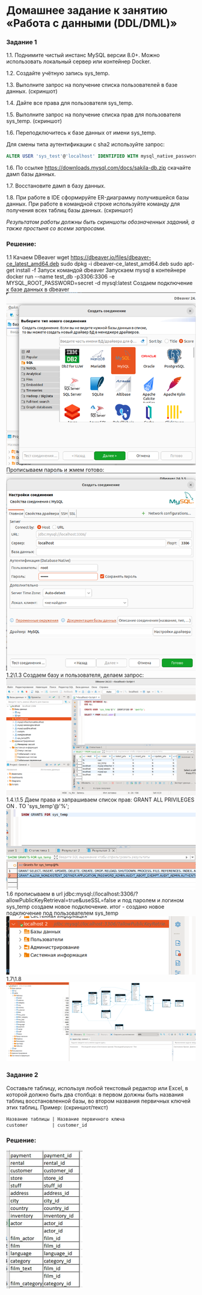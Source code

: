 # Домашнее задание к занятию «Работа с данными (DDL/DML)»

### Задание 1
1.1. Поднимите чистый инстанс MySQL версии 8.0+. Можно использовать локальный сервер или контейнер Docker.

1.2. Создайте учётную запись sys_temp. 

1.3. Выполните запрос на получение списка пользователей в базе данных. (скриншот)

1.4. Дайте все права для пользователя sys_temp. 

1.5. Выполните запрос на получение списка прав для пользователя sys_temp. (скриншот)

1.6. Переподключитесь к базе данных от имени sys_temp.

Для смены типа аутентификации с sha2 используйте запрос: 
```sql
ALTER USER 'sys_test'@'localhost' IDENTIFIED WITH mysql_native_password BY 'password';
```
1.6. По ссылке https://downloads.mysql.com/docs/sakila-db.zip скачайте дамп базы данных.

1.7. Восстановите дамп в базу данных.

1.8. При работе в IDE сформируйте ER-диаграмму получившейся базы данных. При работе в командной строке используйте команду для получения всех таблиц базы данных. (скриншот)

*Результатом работы должны быть скриншоты обозначенных заданий, а также простыня со всеми запросами.*

### Решение:

1.1 Качаем DBeaver 
wget https://dbeaver.io/files/dbeaver-ce_latest_amd64.deb
sudo dpkg -i dbeaver-ce_latest_amd64.deb
sudo apt-get install -f
Запуск командой dbeaver
Запускаем mysql в контейнере docker run --name test_db -p3306:3306 -e MYSQL_ROOT_PASSWORD=secret -d mysql:latest
Создаем подключение к базе данных в dbeaver
![база](image.png)
Прописываем пароль и жмем готово:
![пароль](image-1.png)
1.2\1.3 Создаем базу и пользователя, делаем запрос:
![пользователь](image-2.png)
1.4.\1.5 Даем права и запрашиваем список прав: GRANT ALL PRIVILEGES ON *.* TO 'sys_temp'@'%';
![права](image-3.png)
1.6 прописываем в url jdbc:mysql://localhost:3306/?allowPublicKeyRetrieval=true&useSSL=false
и под паролем и логином sys_temp создаем новое подключение.
итог - создано новое подключение под пользователем sys_temp
![user](image-4.png)
1.7\1.8
![diagramm](image-5.png)


### Задание 2

Составьте таблицу, используя любой текстовый редактор или Excel, в которой должно быть два столбца: в первом должны быть названия таблиц восстановленной базы, во втором названия первичных ключей этих таблиц. Пример: (скриншот/текст)
```
Название таблицы | Название первичного ключа
customer         | customer_id
```

### Решение:

![table](image-6.png)
